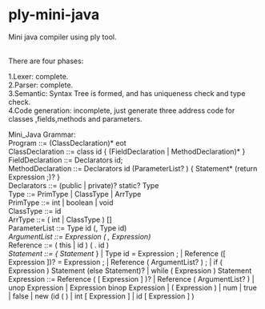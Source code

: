 # ply-mini-java

Mini java compiler using ply tool.<br /><br />


There are four phases:<br />
  
1.Lexer: complete.<br />
2.Parser: complete.<br />
3.Semantic: Syntax Tree is formed, and has uniqueness check and type check.<br />
4.Code generation: incomplete, just generate three address code for classes ,fields,methods and parameters.<br />

Mini_Java Grammar:<br />
  Program ::= (ClassDeclaration)* eot<br />
  ClassDeclaration ::= class id { (FieldDeclaration | MethodDeclaration)* }<br />
  FieldDeclaration ::= Declarators id;<br />
  MethodDeclaration ::= Declarators id (ParameterList? ) { Statement* (return Expression ;)? }<br />
  Declarators ::= (public | private)? static? Type<br />
  Type ::= PrimType | ClassType | ArrType<br />
  PrimType ::= int | boolean | void<br />
  ClassType ::= id<br />
  ArrType ::= ( int | ClassType ) []<br />
  ParameterList ::= Type id (, Type id)*<br />
  ArgumentList ::= Expression ( , Expression)*<br />
  Reference ::= ( this | id ) ( . id )*<br />
  Statement ::= { Statement* } | Type id = Expression ; | Reference ([ Expression ])? = Expression ; | Reference ( ArgumentList? ) ; | if ( Expression ) Statement (else Statement)? | while ( Expression ) Statement
  Expression ::= Reference ( [ Expression ] )? | Reference ( ArgumentList? ) | unop Expression | Expression binop Expression | ( Expression ) | num | true | false | new (id ( ) | int [ Expression ] | id [ Expression ] )<br />
